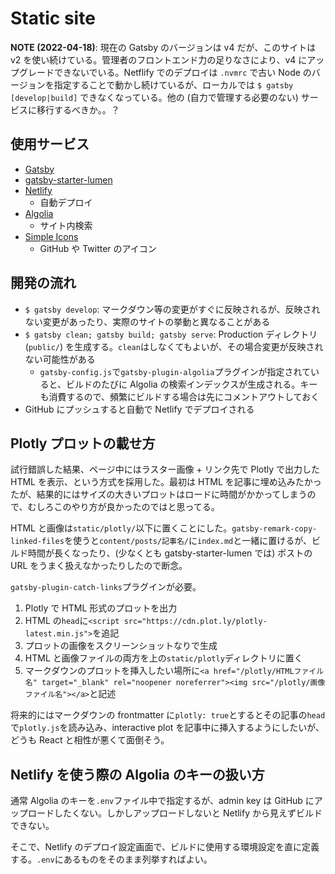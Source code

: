 # Static site

**NOTE (2022-04-18)**: 現在の Gatsby のバージョンは v4 だが、このサイトは v2 を使い続けている。管理者のフロントエンド力の足りなさにより、v4 にアップグレードできないでいる。Netflify でのデプロイは `.nvmrc` で古い Node のバージョンを指定することで動かし続けているが、ローカルでは `$ gatsby [develop|build]` できなくなっている。他の (自力で管理する必要のない) サービスに移行するべきか。。？

## 使用サービス

- [Gatsby](https://www.gatsbyjs.org/)
- [gatsby-starter-lumen](https://github.com/alxshelepenok/gatsby-starter-lumen)
- [Netlify](https://app.netlify.com/sites/yoshihiko-suzuki/overview)
  - 自動デプロイ
- [Algolia](https://www.algolia.com/apps/WX370V53Q1/dashboard)
  - サイト内検索
- [Simple Icons](https://simpleicons.org/)
  - GitHub や Twitter のアイコン

## 開発の流れ

- `$ gatsby develop`: マークダウン等の変更がすぐに反映されるが、反映されない変更があったり、実際のサイトの挙動と異なることがある
- `$ gatsby clean; gatsby build; gatsby serve`: Production ディレクトリ (`public/`) を生成する。`clean`はしなくてもよいが、その場合変更が反映されない可能性がある
  - `gatsby-config.js`で`gatsby-plugin-algolia`プラグインが指定されていると、ビルドのたびに Algolia の検索インデックスが生成される。キーも消費するので、頻繁にビルドする場合は先にコメントアウトしておく
- GitHub にプッシュすると自動で Netlify でデプロイされる

## Plotly プロットの載せ方

試行錯誤した結果、ページ中にはラスター画像 + リンク先で Plotly で出力した HTML を表示、という方式を採用した。最初は HTML を記事に埋め込みたかったが、結果的にはサイズの大きいプロットはロードに時間がかかってしまうので、むしろこのやり方が良かったのではと思ってる。

HTML と画像は`static/plotly/`以下に置くことにした。`gatsby-remark-copy-linked-files`を使うと`content/posts/記事名/`に`index.md`と一緒に置けるが、ビルド時間が長くなったり、(少なくとも gatsby-starter-lumen では) ポストの URL をうまく扱えなかったりしたので断念。

`gatsby-plugin-catch-links`プラグインが必要。

1. Plotly で HTML 形式のプロットを出力
1. HTML の`head`に`<script src="https://cdn.plot.ly/plotly-latest.min.js">`を追記
1. プロットの画像をスクリーンショットなりで生成
1. HTML と画像ファイルの両方を上の`static/plotly`ディレクトリに置く
1. マークダウンのプロットを挿入したい場所に`<a href="/plotly/HTMLファイル名" target="_blank" rel="noopener noreferrer"><img src="/plotly/画像ファイル名"></a>`と記述

将来的にはマークダウンの frontmatter に`plotly: true`とするとその記事の`head`で`plotly.js`を読み込み、interactive plot を記事中に挿入するようにしたいが、どうも React と相性が悪くて面倒そう。

## Netlify を使う際の Algolia のキーの扱い方

通常 Algolia のキーを`.env`ファイル中で指定するが、admin key は GitHub にアップロードしたくない。しかしアップロードしないと Netlify から見えずビルドできない。

そこで、Netlify のデプロイ設定画面で、ビルドに使用する環境設定を直に定義する。`.env`にあるものをそのまま列挙すればよい。
